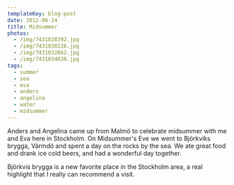 ```yaml
---
templateKey: blog-post
date: 2012-06-24
title: Midsummer
photos:
  - /img/7431028392.jpg
  - /img/7431030226.jpg
  - /img/7431032662.jpg
  - /img/7431034030.jpg
tags:
  - summer
  - sea
  - eva
  - anders
  - angelina
  - water
  - midsummer
---
```


Anders and Angelina came up from Malmö to celebrate midsummer with me and Eva here in Stockholm. On Midsummer's Eve we went to Björkviks brygga, Värmdö and spent a day on the rocks by the sea. We ate great food and drank ice cold beers, and had a wonderful day together.

Björkvis brygga is a new favorite place in the Stockholm area, a real highlight that I really can recommend a visit.
